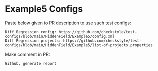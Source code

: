 # Example5 Configs
Paste below given to PR description to use such test configs:
```
Diff Regression config: https://github.com/checkstyle/test-configs/blob/main/HiddenField/Example5/config.xml
Diff Regression projects: https://github.com/checkstyle/test-configs/blob/main/HiddenField/Example5/list-of-projects.properties
```
Make comment in PR:
```
Github, generate report
```
